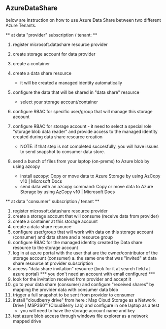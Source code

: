 ## AzureDataShare
below are instruction on how to use Azure Data Share between two different Azure Tenants.

** at data "provider" subscription / tenant: **
  
1. register microsoft.datashare resource provider
2. create storage account for data provider
3. create a container
4. create a data share resource
	- it will be created a managed identity automatically

5. configure the data that will be shared in "data share" resource
	- select your storage account/container

6. configure RBAC for specific user/group that will manage this storage account
7. configure RBAC for storage account - it need to select a special role "storage blob data reader" and provide access to the managed identity created during data share resource creation
	- NOTE: if that step is not completed succesfully, you will have issues to send snapshot to consumer data store.

8. send a bunch of files from your laptop (on-prems) to Azure blob by using azcopy
	- install azcopy: 
		Copy or move data to Azure Storage by using AzCopy v10 | Microsoft Docs
	- send data with an azcopy command:
		Copy or move data to Azure Storage by using AzCopy v10 | Microsoft Docs
		

** at data "consumer" subscription / tenant **

1. register microsoft.datashare resource provider
2. create a storage account that will consume (receive data from provider)
3. create a container at this storage account
4. create a data share resource
5. configure user/group that will work with data on this storage account (consumer) and data share and a resource group
6. configure RBAC for the managed identity created by Data share resource to the storage account
7. log in at azure portal with the user that are the owner/contributor of the storage account (consumer)
a. the same one that was "invited" at data share resource at provider subscription
8. access "data share invitation" resource (look for it at search field at azure portal) *** you don't need an account with email configured ***
9. look for the invitation received from provider and accept it
10. go to your data share (consumer) and configure "received shares" by mapping the provider data with consumer data blob
11. trigger a full snapshot to be sent from provider to consumer
12. install "cloudberry drive" from here : Map Cloud Storage as a Network Drive | MSP360™ (CloudBerry Lab) and configure in one laptop as a test
	- you will need to have the storage account name and key
13. test azure blob access through windows file explorer as a network mapped drive
  
